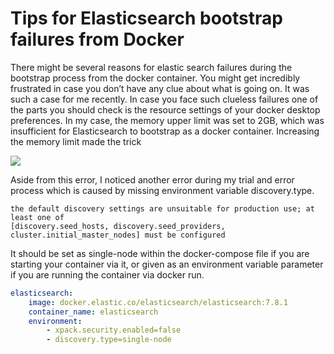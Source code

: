 # Tips for Elasticsearch bootstrap failures from Docker

There might be several reasons for elastic search failures during the bootstrap process from the docker container. You 
might get incredibly frustrated in case you don’t have any clue about what is going on. It was such a case for me recently. 
In case you face such clueless failures one of the parts you should check is the resource settings of your docker desktop 
preferences. In my case, the memory upper limit was set to 2GB, which was insufficient for Elasticsearch to bootstrap as 
a docker container. Increasing the memory limit made the trick

![](http://kenansevindik.com/assets/images/elasticsearch_docker_failure.png)

Aside from this error, I noticed another error during my trial and error process which is caused by missing environment 
variable discovery.type.

```error
the default discovery settings are unsuitable for production use; at least one of
[discovery.seed_hosts, discovery.seed_providers, cluster.initial_master_nodes] must be configured
```

It should be set as single-node within the docker-compose file if you are starting your container via it, or given as an 
environment variable parameter if you are running the container via docker run.

```yaml
elasticsearch:
    image: docker.elastic.co/elasticsearch/elasticsearch:7.8.1
    container_name: elasticsearch
    environment:
        - xpack.security.enabled=false
        - discovery.type=single-node
```
